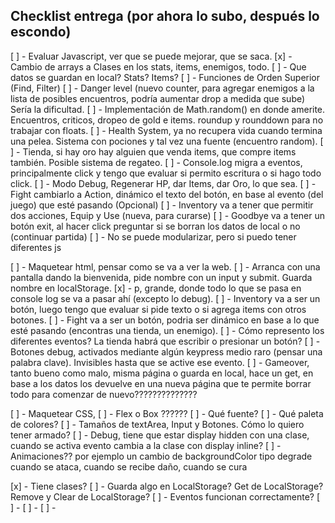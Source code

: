 ## Checklist entrega (por ahora lo subo, después lo escondo)

[ ] - Evaluar Javascript, ver que se puede mejorar, que se saca.
    [x] - Cambio de arrays a Clases en los stats, items, enemigos, todo.
    [ ] - Que datos se guardan en local? Stats? Items?
    [ ] - Funciones de Orden Superior (Find, Filter)
    [ ] - Danger level (nuevo counter, para agregar enemigos a la lista de posibles encuentros, podría aumentar drop a medida que sube) Sería la dificultad.
    [ ] - Implementación de Math.random() en donde amerite. Encuentros, criticos, dropeo de gold e items. roundup y rounddown para no trabajar con floats.
    [ ] - Health System, ya no recupera vida cuando termina una pelea. Sistema con pociones y tal vez una fuente (encuentro random).
    [ ] - Tienda, si hay oro hay alguien que venda items, que compre items también. Posible sistema de regateo.
    [ ] - Console.log migra a eventos, principalmente click y tengo que evaluar si permito escritura o si hago todo click.
    [ ] - Modo Debug, Regenerar HP, dar Items, dar Oro, lo que sea.
    [ ] - Fight cambiarlo a Action, dinámico el texto del botón, en base al evento (del juego) que esté pasando (Opcional)
    [ ] - Inventory va a tener que permitir dos acciones, Equip y Use (nueva, para curarse) 
    [ ] - Goodbye va a tener un botón exit, al hacer click preguntar si se borran los datos de local o no (continuar partida)
    [ ] - No se puede modularizar, pero si puedo tener diferentes js
    
[ ] - Maquetear html, pensar como se va a ver la web.
    [ ] - Arranca con una pantalla dando la bienvenida, pide nombre con un input y submit. Guarda nombre en localStorage.
    [x] - p, grande, donde todo lo que se pasa en console log se va a pasar ahí (excepto lo debug).
    [ ] - Inventory va a ser un botón, luego tengo que evaluar si pide texto o si agrega items con otros botones.
    [ ] - Fight va a ser un botón, podria ser dinámico en base a lo que esté pasando (encontras una tienda, un enemigo).
    [ ] - Cómo represento los diferentes eventos? La tienda habrá que escribir o presionar un botón?
    [ ] - Botones debug, activados mediante algún keypress medio raro (pensar una palabra clave). Invisibles hasta que se active ese evento. 
    [ ] - Gameover, tanto bueno como malo, misma página o guarda en local, hace un get, en base a los datos los devuelve en una nueva página que te permite borrar todo para comenzar de nuevo??????????????
    
[ ] - Maquetear CSS, 
    [ ] - Flex o Box ??????
    [ ] - Qué fuente?
    [ ] - Qué paleta de colores?
    [ ] - Tamaños de textArea, Input y Botones. Cómo lo quiero tener armado?
    [ ] - Debug, tiene que estar display hidden con una clase, cuando se activa evento cambia a la clase con display inline?
    [ ] - Animaciones?? por ejemplo un cambio de backgroundColor tipo degrade cuando se ataca, cuando se recibe daño, cuando se cura
    
[x] - Tiene clases?
[ ] - Guarda algo en LocalStorage? Get de LocalStorage? Remove y Clear de LocalStorage?
[ ] - Eventos funcionan correctamente?
[ ] - 
[ ] - 
[ ] - 
    